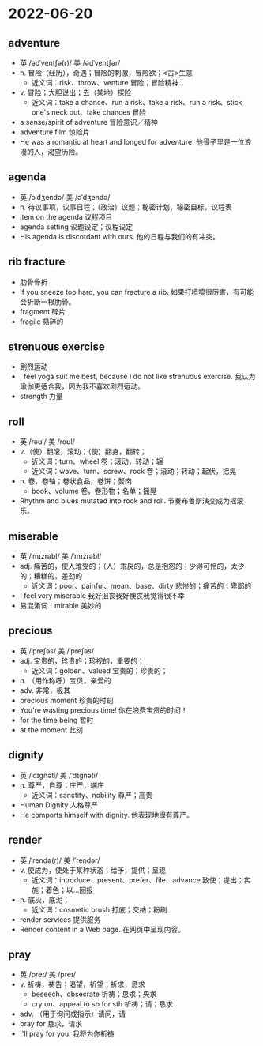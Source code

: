 # 2022-06-20

## adventure
- 英 /ədˈventʃə(r)/ 美 /ədˈventʃər/
- n. 冒险（经历），奇遇；冒险的刺激，冒险欲；<古>生意
  - 近义词：risk、throw、venture 冒险；冒险精神；
- v. 冒险；大胆说出；去（某地）探险
  - 近义词：take a chance、run a risk、take a risk、run a risk、stick one's neck out、take chances 冒险
- a sense/spirit of adventure 冒险意识╱精神
- adventure film 惊险片
- He was a romantic at heart and longed for adventure. 他骨子里是一位浪漫的人，渴望历险。

## agenda
- 英 /əˈdʒendə/ 美 /əˈdʒendə/
- n. 待议事项，议事日程；（政治）议题；秘密计划，秘密目标，议程表
- item on the agenda 议程项目
- agenda setting 议题设定；议程设定
- His agenda is discordant with ours. 他的日程与我们的有冲突。

## rib fracture
- 肋骨骨折
- If you sneeze too hard, you can fracture a rib. 如果打喷嚏很厉害，有可能会折断一根肋骨。
- fragment 碎片
- fragile 易碎的

## strenuous exercise
- 剧烈运动
- I feel yoga suit me best, because I do not like strenuous exercise. 我认为瑜伽更适合我，因为我不喜欢剧烈运动。
- strength 力量

## roll
- 英 /rəʊl/ 美 /roʊl/
- v.（使）翻滚，滚动；（使）翻身，翻转；
  - 近义词：turn、wheel 卷；滚动，转动；辗
  - 近义词：wave、turn、screw、rock 卷；滚动；转动；起伏，摇晃
- n. 卷，卷轴；卷状食品，卷饼；赘肉
  - book、volume 卷，卷形物；名单；摇晃
- Rhythm and blues mutated into rock and roll. 节奏布鲁斯演变成为摇滚乐。

## miserable
- 英 /ˈmɪzrəbl/ 美 /ˈmɪzrəbl/
- adj. 痛苦的，使人难受的；（人）乖戾的，总是抱怨的；少得可怜的，太少的；糟糕的，差劲的
  - 近义词：poor、painful、mean、base、dirty 悲惨的；痛苦的；卑鄙的
- I feel very miserable 我好沮丧我好懊丧我觉得很不幸
- 易混淆词：mirable 美妙的

## precious
- 英 /ˈpreʃəs/ 美 /ˈpreʃəs/
- adj. 宝贵的，珍贵的；珍视的，重要的；
  - 近义词：golden、valued 宝贵的；珍贵的；
- n. （用作称呼）宝贝，亲爱的
- adv. 非常，极其
- precious moment 珍贵的时刻
- You're wasting precious time! 你在浪费宝贵的时间！
- for the time being 暂时
- at the moment 此刻

## dignity
- 英 /ˈdɪɡnəti/ 美 /ˈdɪɡnəti/
- n. 尊严，自尊；庄严，端庄
  - 近义词：sanctity、nobility 尊严；高贵
- Human Dignity 人格尊严
- He comports himself with dignity. 他表现地很有尊严。

## render
- 英 /ˈrendə(r)/ 美 /ˈrendər/
- v. 使成为，使处于某种状态；给予，提供；呈现
  - 近义词：introduce、present、prefer、file、advance 致使；提出；实施；着色；以…回报
- n. 底灰，底泥；
  - 近义词：cosmetic brush 打底；交纳；粉刷
- render services 提供服务
- Render content in a Web page. 在网页中呈现内容。

## pray
- 英 /preɪ/ 美 /preɪ/
- v. 祈祷，祷告；渴望，祈望；祈求，恳求
  - beseech、obsecrate 祈祷；恳求；央求
  - cry on、appeal to sb for sth 祈祷；请；恳求
- adv. （用于询问或指示）请问，请
- pray for 恳求，请求
- I'll pray for you. 我将为你祈祷
